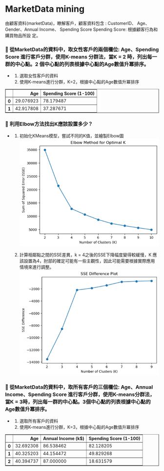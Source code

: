# MarketData mining
由顧客資料(marketData)，瞭解客戶，顧客資料包含 : CustomerID、 Age、 Gender、Annual Income、 Spending Score Spending Score: 根據顧客行為和購買物品所設
定。
### :small_blue_diamond: **從MarketData的資料中，取女性客戶的兩個欄位: Age、Spending Score 進行客戶分群，使用K-means 分群法，當K = 2 時，列出每一群的中心點。2 個中心點的列表根據中心點的Age數值升冪排序。**
- 
    1. 選取女性客戶的資料
    2. 使用K-means進行分群，K=2，根據中心點的Age數值升冪排序
<div>
<table border="1" class="dataframe">
  <thead>
    <tr style="text-align: right;">
      <th></th>
      <th>Age</th>
      <th>Spending Score (1-100)</th>
    </tr>
  </thead>
  <tbody>
    <tr>
      <th>0</th>
      <td>29.076923</td>
      <td>78.179487</td>
    </tr>
    <tr>
      <th>1</th>
      <td>42.917808</td>
      <td>37.287671</td>
    </tr>
  </tbody>
</table>
</div>

### :small_blue_diamond: **利用Elbow方法找出K應該設置多少？**
- 
    1. 初始化KMeans模型，嘗試不同的K值，並繪製Elbow圖![](https://github.com/jaifenny/MarketData_mining/blob/main/picture/1.png)

    2. 計算相鄰點之間的SSE差異，k = 4之後的SSE下降幅度變得較緩慢，K 應該設置為4，肘部的確定可能有一些主觀性，因此可能需要根據實際應用情境來進行調整。
     ![](https://github.com/jaifenny/MarketData_mining/blob/main/picture/4.png)

### :small_blue_diamond: **從MarketData的資料中，取所有客戶的三個欄位: Age、Annual Income、Spending Score 進行客戶分群，使用K-means分群法，當K = 3時，列出每一群的中心點。3個中心點的列表根據中心點的Age數值升冪排序。**
- 
    1. 選取所有客戶的資料
    2. 使用K-means進行分群，K=3，根據中心點的Age數值升冪排序<div>
<table border="1" class="dataframe">
  <thead>
    <tr style="text-align: right;">
      <th></th>
      <th>Age</th>
      <th>Annual Income (k$)</th>
      <th>Spending Score (1-100)</th>
    </tr>
  </thead>
  <tbody>
    <tr>
      <th>0</th>
      <td>32.692308</td>
      <td>86.538462</td>
      <td>82.128205</td>
    </tr>
    <tr>
      <th>1</th>
      <td>40.325203</td>
      <td>44.154472</td>
      <td>49.829268</td>
    </tr>
    <tr>
      <th>2</th>
      <td>40.394737</td>
      <td>87.000000</td>
      <td>18.631579</td>
    </tr>
  </tbody>
</table>
</div>


